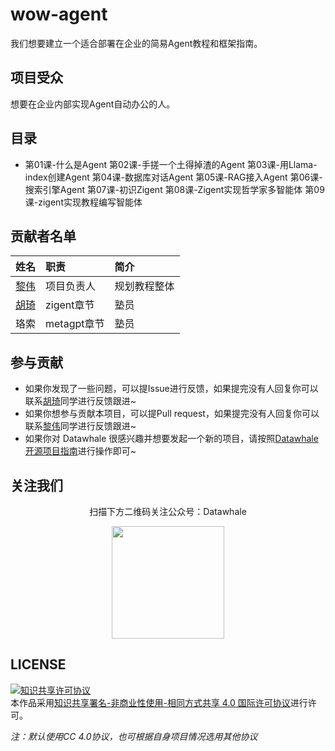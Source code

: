 # wow-agent

我们想要建立一个适合部署在企业的简易Agent教程和框架指南。

## 项目受众

想要在企业内部实现Agent自动办公的人。

## 目录
- 第01课-什么是Agent
第02课-手搓一个土得掉渣的Agent
第03课-用Llama-index创建Agent
第04课-数据库对话Agent
第05课-RAG接入Agent
第06课-搜索引擎Agent
第07课-初识Zigent
第08课-Zigent实现哲学家多智能体
第09课-zigent实现教程编写智能体


## 贡献者名单

| 姓名 | 职责 | 简介 |
| :----| :---- | :---- |
| [黎伟](https://github.com/omige) | 项目负责人 | 规划教程整体 |
| [胡琦](https://github.com/hu-qi) | zigent章节 | 塾员 |
| 珞索 | metagpt章节 | 塾员 |


## 参与贡献

- 如果你发现了一些问题，可以提Issue进行反馈，如果提完没有人回复你可以联系[胡琦](https://github.com/hu-qi)同学进行反馈跟进~
- 如果你想参与贡献本项目，可以提Pull request，如果提完没有人回复你可以联系[黎伟](https://github.com/omige)同学进行反馈跟进~
- 如果你对 Datawhale 很感兴趣并想要发起一个新的项目，请按照[Datawhale开源项目指南](https://github.com/datawhalechina/DOPMC/blob/main/GUIDE.md)进行操作即可~

## 关注我们

<div align=center>
<p>扫描下方二维码关注公众号：Datawhale</p>
<img src="https://raw.githubusercontent.com/datawhalechina/pumpkin-book/master/res/qrcode.jpeg" width = "180" height = "180">
</div>

## LICENSE

<a rel="license" href="http://creativecommons.org/licenses/by-nc-sa/4.0/"><img alt="知识共享许可协议" style="border-width:0" src="https://img.shields.io/badge/license-CC%20BY--NC--SA%204.0-lightgrey" /></a><br />本作品采用<a rel="license" href="http://creativecommons.org/licenses/by-nc-sa/4.0/">知识共享署名-非商业性使用-相同方式共享 4.0 国际许可协议</a>进行许可。

*注：默认使用CC 4.0协议，也可根据自身项目情况选用其他协议*

